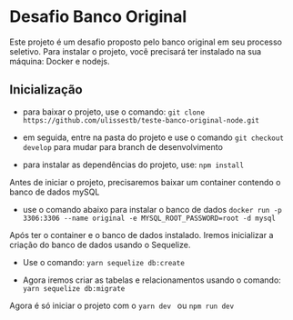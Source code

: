# Desafio Banco Original
Este projeto é um desafio proposto pelo banco original em seu processo seletivo.
Para instalar o projeto, você precisará ter instalado na sua máquina: Docker e nodejs.
  
## Inicialização
  
- para baixar o projeto, use o comando:
`git clone https://github.com/ulissestb/teste-banco-original-node.git`  

- em seguida, entre na pasta do projeto e use o comando 
`git checkout develop`  para mudar para branch de desenvolvimento

- para instalar as dependências do projeto, use:
`npm install `

Antes de iniciar o projeto, precisaremos baixar um container contendo o banco de dados mySQL
- use o comando abaixo para instalar o banco de dados
`docker run -p 3306:3306 --name original -e MYSQL_ROOT_PASSWORD=root -d mysql` 

Após ter o container e o banco de dados instalado. Iremos inicializar a criação do banco de dados usando o Sequelize.
- Use o comando: 
`yarn sequelize db:create` 

- Agora iremos criar as tabelas e relacionamentos usando o comando:
`yarn sequelize db:migrate` 

Agora é só iniciar o projeto com o `yarn dev ` ou `npm run dev`  
